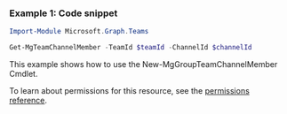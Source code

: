 ### Example 1: Code snippet

```powershellImport-Module Microsoft.Graph.Teams

Get-MgTeamChannelMember -TeamId $teamId -ChannelId $channelId
```
This example shows how to use the New-MgGroupTeamChannelMember Cmdlet.
To learn about permissions for this resource, see the [permissions reference](/graph/permissions-reference).

